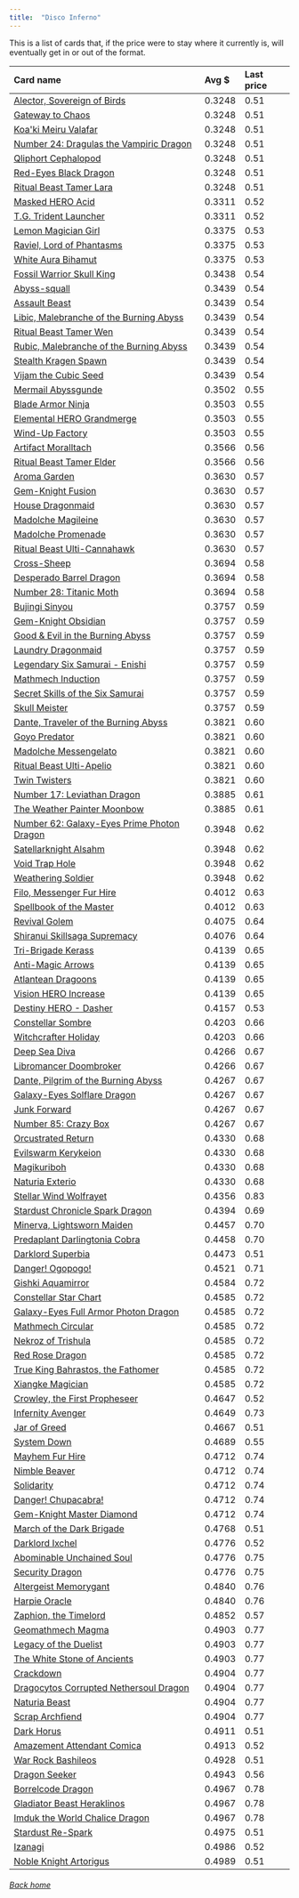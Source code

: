 ```yaml
---
title:  "Disco Inferno"
---
```


This is a list of cards that, if the price were to stay where it currently is, will eventually get in or out of the format.

| Card name | Avg $ | Last price |
| :-- | :-- | :-- |
[Alector, Sovereign of Birds](https://db.ygoprodeck.com/card/?search=Alector,%20Sovereign%20of%20Birds) | 0.3248 | 0.51 |
[Gateway to Chaos](https://db.ygoprodeck.com/card/?search=Gateway%20to%20Chaos) | 0.3248 | 0.51 |
[Koa'ki Meiru Valafar](https://db.ygoprodeck.com/card/?search=Koa'ki%20Meiru%20Valafar) | 0.3248 | 0.51 |
[Number 24: Dragulas the Vampiric Dragon](https://db.ygoprodeck.com/card/?search=Number%2024:%20Dragulas%20the%20Vampiric%20Dragon) | 0.3248 | 0.51 |
[Qliphort Cephalopod](https://db.ygoprodeck.com/card/?search=Qliphort%20Cephalopod) | 0.3248 | 0.51 |
[Red-Eyes Black Dragon](https://db.ygoprodeck.com/card/?search=Red-Eyes%20Black%20Dragon) | 0.3248 | 0.51 |
[Ritual Beast Tamer Lara](https://db.ygoprodeck.com/card/?search=Ritual%20Beast%20Tamer%20Lara) | 0.3248 | 0.51 |
[Masked HERO Acid](https://db.ygoprodeck.com/card/?search=Masked%20HERO%20Acid) | 0.3311 | 0.52 |
[T.G. Trident Launcher](https://db.ygoprodeck.com/card/?search=T.G.%20Trident%20Launcher) | 0.3311 | 0.52 |
[Lemon Magician Girl](https://db.ygoprodeck.com/card/?search=Lemon%20Magician%20Girl) | 0.3375 | 0.53 |
[Raviel, Lord of Phantasms](https://db.ygoprodeck.com/card/?search=Raviel,%20Lord%20of%20Phantasms) | 0.3375 | 0.53 |
[White Aura Bihamut](https://db.ygoprodeck.com/card/?search=White%20Aura%20Bihamut) | 0.3375 | 0.53 |
[Fossil Warrior Skull King](https://db.ygoprodeck.com/card/?search=Fossil%20Warrior%20Skull%20King) | 0.3438 | 0.54 |
[Abyss-squall](https://db.ygoprodeck.com/card/?search=Abyss-squall) | 0.3439 | 0.54 |
[Assault Beast](https://db.ygoprodeck.com/card/?search=Assault%20Beast) | 0.3439 | 0.54 |
[Libic, Malebranche of the Burning Abyss](https://db.ygoprodeck.com/card/?search=Libic,%20Malebranche%20of%20the%20Burning%20Abyss) | 0.3439 | 0.54 |
[Ritual Beast Tamer Wen](https://db.ygoprodeck.com/card/?search=Ritual%20Beast%20Tamer%20Wen) | 0.3439 | 0.54 |
[Rubic, Malebranche of the Burning Abyss](https://db.ygoprodeck.com/card/?search=Rubic,%20Malebranche%20of%20the%20Burning%20Abyss) | 0.3439 | 0.54 |
[Stealth Kragen Spawn](https://db.ygoprodeck.com/card/?search=Stealth%20Kragen%20Spawn) | 0.3439 | 0.54 |
[Vijam the Cubic Seed](https://db.ygoprodeck.com/card/?search=Vijam%20the%20Cubic%20Seed) | 0.3439 | 0.54 |
[Mermail Abyssgunde](https://db.ygoprodeck.com/card/?search=Mermail%20Abyssgunde) | 0.3502 | 0.55 |
[Blade Armor Ninja](https://db.ygoprodeck.com/card/?search=Blade%20Armor%20Ninja) | 0.3503 | 0.55 |
[Elemental HERO Grandmerge](https://db.ygoprodeck.com/card/?search=Elemental%20HERO%20Grandmerge) | 0.3503 | 0.55 |
[Wind-Up Factory](https://db.ygoprodeck.com/card/?search=Wind-Up%20Factory) | 0.3503 | 0.55 |
[Artifact Moralltach](https://db.ygoprodeck.com/card/?search=Artifact%20Moralltach) | 0.3566 | 0.56 |
[Ritual Beast Tamer Elder](https://db.ygoprodeck.com/card/?search=Ritual%20Beast%20Tamer%20Elder) | 0.3566 | 0.56 |
[Aroma Garden](https://db.ygoprodeck.com/card/?search=Aroma%20Garden) | 0.3630 | 0.57 |
[Gem-Knight Fusion](https://db.ygoprodeck.com/card/?search=Gem-Knight%20Fusion) | 0.3630 | 0.57 |
[House Dragonmaid](https://db.ygoprodeck.com/card/?search=House%20Dragonmaid) | 0.3630 | 0.57 |
[Madolche Magileine](https://db.ygoprodeck.com/card/?search=Madolche%20Magileine) | 0.3630 | 0.57 |
[Madolche Promenade](https://db.ygoprodeck.com/card/?search=Madolche%20Promenade) | 0.3630 | 0.57 |
[Ritual Beast Ulti-Cannahawk](https://db.ygoprodeck.com/card/?search=Ritual%20Beast%20Ulti-Cannahawk) | 0.3630 | 0.57 |
[Cross-Sheep](https://db.ygoprodeck.com/card/?search=Cross-Sheep) | 0.3694 | 0.58 |
[Desperado Barrel Dragon](https://db.ygoprodeck.com/card/?search=Desperado%20Barrel%20Dragon) | 0.3694 | 0.58 |
[Number 28: Titanic Moth](https://db.ygoprodeck.com/card/?search=Number%2028:%20Titanic%20Moth) | 0.3694 | 0.58 |
[Bujingi Sinyou](https://db.ygoprodeck.com/card/?search=Bujingi%20Sinyou) | 0.3757 | 0.59 |
[Gem-Knight Obsidian](https://db.ygoprodeck.com/card/?search=Gem-Knight%20Obsidian) | 0.3757 | 0.59 |
[Good & Evil in the Burning Abyss](https://db.ygoprodeck.com/card/?search=Good%20%26%20Evil%20in%20the%20Burning%20Abyss) | 0.3757 | 0.59 |
[Laundry Dragonmaid](https://db.ygoprodeck.com/card/?search=Laundry%20Dragonmaid) | 0.3757 | 0.59 |
[Legendary Six Samurai - Enishi](https://db.ygoprodeck.com/card/?search=Legendary%20Six%20Samurai%20-%20Enishi) | 0.3757 | 0.59 |
[Mathmech Induction](https://db.ygoprodeck.com/card/?search=Mathmech%20Induction) | 0.3757 | 0.59 |
[Secret Skills of the Six Samurai](https://db.ygoprodeck.com/card/?search=Secret%20Skills%20of%20the%20Six%20Samurai) | 0.3757 | 0.59 |
[Skull Meister](https://db.ygoprodeck.com/card/?search=Skull%20Meister) | 0.3757 | 0.59 |
[Dante, Traveler of the Burning Abyss](https://db.ygoprodeck.com/card/?search=Dante,%20Traveler%20of%20the%20Burning%20Abyss) | 0.3821 | 0.60 |
[Goyo Predator](https://db.ygoprodeck.com/card/?search=Goyo%20Predator) | 0.3821 | 0.60 |
[Madolche Messengelato](https://db.ygoprodeck.com/card/?search=Madolche%20Messengelato) | 0.3821 | 0.60 |
[Ritual Beast Ulti-Apelio](https://db.ygoprodeck.com/card/?search=Ritual%20Beast%20Ulti-Apelio) | 0.3821 | 0.60 |
[Twin Twisters](https://db.ygoprodeck.com/card/?search=Twin%20Twisters) | 0.3821 | 0.60 |
[Number 17: Leviathan Dragon](https://db.ygoprodeck.com/card/?search=Number%2017:%20Leviathan%20Dragon) | 0.3885 | 0.61 |
[The Weather Painter Moonbow](https://db.ygoprodeck.com/card/?search=The%20Weather%20Painter%20Moonbow) | 0.3885 | 0.61 |
[Number 62: Galaxy-Eyes Prime Photon Dragon](https://db.ygoprodeck.com/card/?search=Number%2062:%20Galaxy-Eyes%20Prime%20Photon%20Dragon) | 0.3948 | 0.62 |
[Satellarknight Alsahm](https://db.ygoprodeck.com/card/?search=Satellarknight%20Alsahm) | 0.3948 | 0.62 |
[Void Trap Hole](https://db.ygoprodeck.com/card/?search=Void%20Trap%20Hole) | 0.3948 | 0.62 |
[Weathering Soldier](https://db.ygoprodeck.com/card/?search=Weathering%20Soldier) | 0.3948 | 0.62 |
[Filo, Messenger Fur Hire](https://db.ygoprodeck.com/card/?search=Filo,%20Messenger%20Fur%20Hire) | 0.4012 | 0.63 |
[Spellbook of the Master](https://db.ygoprodeck.com/card/?search=Spellbook%20of%20the%20Master) | 0.4012 | 0.63 |
[Revival Golem](https://db.ygoprodeck.com/card/?search=Revival%20Golem) | 0.4075 | 0.64 |
[Shiranui Skillsaga Supremacy](https://db.ygoprodeck.com/card/?search=Shiranui%20Skillsaga%20Supremacy) | 0.4076 | 0.64 |
[Tri-Brigade Kerass](https://db.ygoprodeck.com/card/?search=Tri-Brigade%20Kerass) | 0.4139 | 0.65 |
[Anti-Magic Arrows](https://db.ygoprodeck.com/card/?search=Anti-Magic%20Arrows) | 0.4139 | 0.65 |
[Atlantean Dragoons](https://db.ygoprodeck.com/card/?search=Atlantean%20Dragoons) | 0.4139 | 0.65 |
[Vision HERO Increase](https://db.ygoprodeck.com/card/?search=Vision%20HERO%20Increase) | 0.4139 | 0.65 |
[Destiny HERO - Dasher](https://db.ygoprodeck.com/card/?search=Destiny%20HERO%20-%20Dasher) | 0.4157 | 0.53 |
[Constellar Sombre](https://db.ygoprodeck.com/card/?search=Constellar%20Sombre) | 0.4203 | 0.66 |
[Witchcrafter Holiday](https://db.ygoprodeck.com/card/?search=Witchcrafter%20Holiday) | 0.4203 | 0.66 |
[Deep Sea Diva](https://db.ygoprodeck.com/card/?search=Deep%20Sea%20Diva) | 0.4266 | 0.67 |
[Libromancer Doombroker](https://db.ygoprodeck.com/card/?search=Libromancer%20Doombroker) | 0.4266 | 0.67 |
[Dante, Pilgrim of the Burning Abyss](https://db.ygoprodeck.com/card/?search=Dante,%20Pilgrim%20of%20the%20Burning%20Abyss) | 0.4267 | 0.67 |
[Galaxy-Eyes Solflare Dragon](https://db.ygoprodeck.com/card/?search=Galaxy-Eyes%20Solflare%20Dragon) | 0.4267 | 0.67 |
[Junk Forward](https://db.ygoprodeck.com/card/?search=Junk%20Forward) | 0.4267 | 0.67 |
[Number 85: Crazy Box](https://db.ygoprodeck.com/card/?search=Number%2085:%20Crazy%20Box) | 0.4267 | 0.67 |
[Orcustrated Return](https://db.ygoprodeck.com/card/?search=Orcustrated%20Return) | 0.4330 | 0.68 |
[Evilswarm Kerykeion](https://db.ygoprodeck.com/card/?search=Evilswarm%20Kerykeion) | 0.4330 | 0.68 |
[Magikuriboh](https://db.ygoprodeck.com/card/?search=Magikuriboh) | 0.4330 | 0.68 |
[Naturia Exterio](https://db.ygoprodeck.com/card/?search=Naturia%20Exterio) | 0.4330 | 0.68 |
[Stellar Wind Wolfrayet](https://db.ygoprodeck.com/card/?search=Stellar%20Wind%20Wolfrayet) | 0.4356 | 0.83 |
[Stardust Chronicle Spark Dragon](https://db.ygoprodeck.com/card/?search=Stardust%20Chronicle%20Spark%20Dragon) | 0.4394 | 0.69 |
[Minerva, Lightsworn Maiden](https://db.ygoprodeck.com/card/?search=Minerva,%20Lightsworn%20Maiden) | 0.4457 | 0.70 |
[Predaplant Darlingtonia Cobra](https://db.ygoprodeck.com/card/?search=Predaplant%20Darlingtonia%20Cobra) | 0.4458 | 0.70 |
[Darklord Superbia](https://db.ygoprodeck.com/card/?search=Darklord%20Superbia) | 0.4473 | 0.51 |
[Danger! Ogopogo!](https://db.ygoprodeck.com/card/?search=Danger!%20Ogopogo!) | 0.4521 | 0.71 |
[Gishki Aquamirror](https://db.ygoprodeck.com/card/?search=Gishki%20Aquamirror) | 0.4584 | 0.72 |
[Constellar Star Chart](https://db.ygoprodeck.com/card/?search=Constellar%20Star%20Chart) | 0.4585 | 0.72 |
[Galaxy-Eyes Full Armor Photon Dragon](https://db.ygoprodeck.com/card/?search=Galaxy-Eyes%20Full%20Armor%20Photon%20Dragon) | 0.4585 | 0.72 |
[Mathmech Circular](https://db.ygoprodeck.com/card/?search=Mathmech%20Circular) | 0.4585 | 0.72 |
[Nekroz of Trishula](https://db.ygoprodeck.com/card/?search=Nekroz%20of%20Trishula) | 0.4585 | 0.72 |
[Red Rose Dragon](https://db.ygoprodeck.com/card/?search=Red%20Rose%20Dragon) | 0.4585 | 0.72 |
[True King Bahrastos, the Fathomer](https://db.ygoprodeck.com/card/?search=True%20King%20Bahrastos,%20the%20Fathomer) | 0.4585 | 0.72 |
[Xiangke Magician](https://db.ygoprodeck.com/card/?search=Xiangke%20Magician) | 0.4585 | 0.72 |
[Crowley, the First Propheseer](https://db.ygoprodeck.com/card/?search=Crowley,%20the%20First%20Propheseer) | 0.4647 | 0.52 |
[Infernity Avenger](https://db.ygoprodeck.com/card/?search=Infernity%20Avenger) | 0.4649 | 0.73 |
[Jar of Greed](https://db.ygoprodeck.com/card/?search=Jar%20of%20Greed) | 0.4667 | 0.51 |
[System Down](https://db.ygoprodeck.com/card/?search=System%20Down) | 0.4689 | 0.55 |
[Mayhem Fur Hire](https://db.ygoprodeck.com/card/?search=Mayhem%20Fur%20Hire) | 0.4712 | 0.74 |
[Nimble Beaver](https://db.ygoprodeck.com/card/?search=Nimble%20Beaver) | 0.4712 | 0.74 |
[Solidarity](https://db.ygoprodeck.com/card/?search=Solidarity) | 0.4712 | 0.74 |
[Danger! Chupacabra!](https://db.ygoprodeck.com/card/?search=Danger!%20Chupacabra!) | 0.4712 | 0.74 |
[Gem-Knight Master Diamond](https://db.ygoprodeck.com/card/?search=Gem-Knight%20Master%20Diamond) | 0.4712 | 0.74 |
[March of the Dark Brigade](https://db.ygoprodeck.com/card/?search=March%20of%20the%20Dark%20Brigade) | 0.4768 | 0.51 |
[Darklord Ixchel](https://db.ygoprodeck.com/card/?search=Darklord%20Ixchel) | 0.4776 | 0.52 |
[Abominable Unchained Soul](https://db.ygoprodeck.com/card/?search=Abominable%20Unchained%20Soul) | 0.4776 | 0.75 |
[Security Dragon](https://db.ygoprodeck.com/card/?search=Security%20Dragon) | 0.4776 | 0.75 |
[Altergeist Memorygant](https://db.ygoprodeck.com/card/?search=Altergeist%20Memorygant) | 0.4840 | 0.76 |
[Harpie Oracle](https://db.ygoprodeck.com/card/?search=Harpie%20Oracle) | 0.4840 | 0.76 |
[Zaphion, the Timelord](https://db.ygoprodeck.com/card/?search=Zaphion,%20the%20Timelord) | 0.4852 | 0.57 |
[Geomathmech Magma](https://db.ygoprodeck.com/card/?search=Geomathmech%20Magma) | 0.4903 | 0.77 |
[Legacy of the Duelist](https://db.ygoprodeck.com/card/?search=Legacy%20of%20the%20Duelist) | 0.4903 | 0.77 |
[The White Stone of Ancients](https://db.ygoprodeck.com/card/?search=The%20White%20Stone%20of%20Ancients) | 0.4903 | 0.77 |
[Crackdown](https://db.ygoprodeck.com/card/?search=Crackdown) | 0.4904 | 0.77 |
[Dragocytos Corrupted Nethersoul Dragon](https://db.ygoprodeck.com/card/?search=Dragocytos%20Corrupted%20Nethersoul%20Dragon) | 0.4904 | 0.77 |
[Naturia Beast](https://db.ygoprodeck.com/card/?search=Naturia%20Beast) | 0.4904 | 0.77 |
[Scrap Archfiend](https://db.ygoprodeck.com/card/?search=Scrap%20Archfiend) | 0.4904 | 0.77 |
[Dark Horus](https://db.ygoprodeck.com/card/?search=Dark%20Horus) | 0.4911 | 0.51 |
[Amazement Attendant Comica](https://db.ygoprodeck.com/card/?search=Amazement%20Attendant%20Comica) | 0.4913 | 0.52 |
[War Rock Bashileos](https://db.ygoprodeck.com/card/?search=War%20Rock%20Bashileos) | 0.4928 | 0.51 |
[Dragon Seeker](https://db.ygoprodeck.com/card/?search=Dragon%20Seeker) | 0.4943 | 0.56 |
[Borrelcode Dragon](https://db.ygoprodeck.com/card/?search=Borrelcode%20Dragon) | 0.4967 | 0.78 |
[Gladiator Beast Heraklinos](https://db.ygoprodeck.com/card/?search=Gladiator%20Beast%20Heraklinos) | 0.4967 | 0.78 |
[Imduk the World Chalice Dragon](https://db.ygoprodeck.com/card/?search=Imduk%20the%20World%20Chalice%20Dragon) | 0.4967 | 0.78 |
[Stardust Re-Spark](https://db.ygoprodeck.com/card/?search=Stardust%20Re-Spark) | 0.4975 | 0.51 |
[Izanagi](https://db.ygoprodeck.com/card/?search=Izanagi) | 0.4986 | 0.52 |
[Noble Knight Artorigus](https://db.ygoprodeck.com/card/?search=Noble%20Knight%20Artorigus) | 0.4989 | 0.51 |

###### [Back home](index)